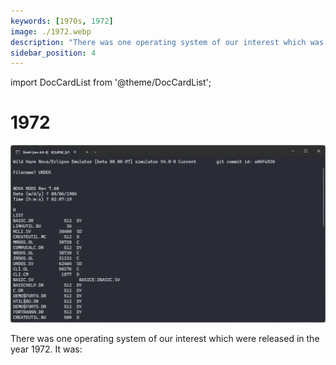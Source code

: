 ```yaml
---
keywords: [1970s, 1972]
image: ./1972.webp
description: "There was one operating system of our interest which was released in the year 1972. It was:"
sidebar_position: 4
---
```


import DocCardList from '@theme/DocCardList';

# 1972

![! Nova RDOS from 1972](./1972.webp)

There was one operating system of our interest which were released in the year 1972. It was:

<DocCardList />
